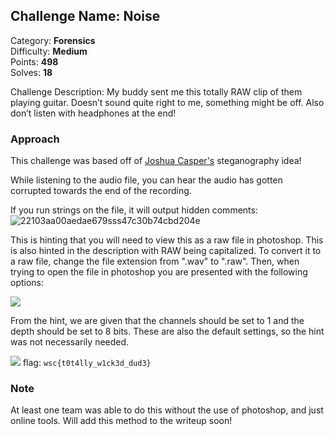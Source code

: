 ## Challenge Name: Noise
Category: **Forensics**  
Difficulty: **Medium**  
Points: **498**  
Solves: **18**

Challenge Description: 
My buddy sent me this totally RAW clip of them playing guitar. Doesn’t sound quite right to me, something might be off. Also don’t listen with headphones at the end!

### Approach
This challenge was based off of [Joshua Casper's](https://youtu.be/tU8WbB9vhDg) steganography idea!

While listening to the audio file, you can hear the audio has gotten corrupted towards the end of the recording. 
  
If you run strings on the file, it will output hidden comments:
![22103aa00aedae679sss47c30b74cbd204e](https://user-images.githubusercontent.com/74334127/160298238-9769a267-43fc-4d3b-b447-b86baff1a6d6.png)

This is hinting that you will need to view this as a raw file in photoshop. This is also hinted in the description with RAW being capitalized. To convert it to a raw file, change the file extension from ".wav" to ".raw". Then, when trying to open the file in photoshop you are presented with the following options:

  ![](https://user-images.githubusercontent.com/74334127/160299927-56c70db3-7c64-43a4-8dfc-5995f85c8c30.png)
  
From the hint, we are given that the channels should be set to 1 and the depth should be set to 8 bits. These are also the default settings, so the hint was not necessarily needed.

![](https://user-images.githubusercontent.com/74334127/160300025-81b7ec95-da86-4057-9c78-16071a1c5808.jpg)
flag: `wsc{t0t4lly_w1ck3d_dud3}`
  
### Note
At least one team was able to do this without the use of photoshop, and just online tools. Will add this method to the writeup soon!



